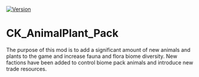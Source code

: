 [![Version](https://img.shields.io/badge/Rimworld-A17-green.svg)](http://rimworldgame.com/)
# CK_AnimalPlant_Pack
The purpose of this mod is to add a significant amount of new animals and plants to the game and increase fauna and flora biome diversity. New factions have been added to control biome pack animals and introduce new trade resources.
